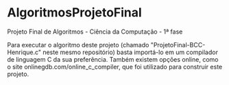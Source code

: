 # AlgoritmosProjetoFinal
Projeto Final de Algoritmos - Ciência da Computação - 1ª fase

Para executar o algoritmo deste projeto (chamado "ProjetoFinal-BCC-Henrique.c" neste mesmo repositório) basta importá-lo em um compilador de linguagem C da sua preferência. 
Também existem opções online, como o site onlinegdb.com/online_c_compiler, que foi utilizado para construir este projeto.
